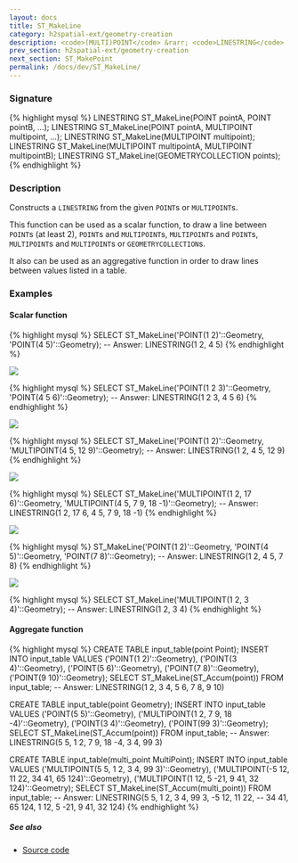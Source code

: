 ```yaml
---
layout: docs
title: ST_MakeLine
category: h2spatial-ext/geometry-creation
description: <code>(MULTI)POINT</code> &rarr; <code>LINESTRING</code>
prev_section: h2spatial-ext/geometry-creation
next_section: ST_MakePoint
permalink: /docs/dev/ST_MakeLine/
---
```


### Signature

{% highlight mysql %}
LINESTRING ST_MakeLine(POINT pointA, POINT pointB, ...);
LINESTRING ST_MakeLine(POINT pointA, MULTIPOINT multipoint, ...);
LINESTRING ST_MakeLine(MULTIPOINT multipoint);
LINESTRING ST_MakeLine(MULTIPOINT multipointA, MULTIPOINT multipointB);
LINESTRING ST_MakeLine(GEOMETRYCOLLECTION points);
{% endhighlight %}

### Description

Constructs a `LINESTRING` from the given `POINT`s or `MULTIPOINT`s.

This function can be used as a scalar function, to draw a line between `POINT`s (at least 2), `POINT`s and `MULTIPOINT`s, `MULTIPOINT`s and `POINT`s, `MULTIPOINT`s and `MULTIPOINT`s or `GEOMETRYCOLLECTION`s.

It also can be used as an aggregative function in order to draw lines between values listed in a table. 

### Examples

#### Scalar function
{% highlight mysql %}
SELECT ST_MakeLine('POINT(1 2)'::Geometry, 'POINT(4 5)'::Geometry);
-- Answer:     LINESTRING(1 2, 4 5)
{% endhighlight %}

<img class="displayed" src="../ST_MakeLine_1.png"/>

{% highlight mysql %}
SELECT ST_MakeLine('POINT(1 2 3)'::Geometry, 'POINT(4 5 6)'::Geometry);
-- Answer:     LINESTRING(1 2 3, 4 5 6)
{% endhighlight %}

<img class="displayed" src="../ST_MakeLine_2.png"/>

{% highlight mysql %}
SELECT ST_MakeLine('POINT(1 2)'::Geometry, 'MULTIPOINT(4 5, 12 9)'::Geometry);
-- Answer:     LINESTRING(1 2, 4 5, 12 9)
{% endhighlight %}

<img class="displayed" src="../ST_MakeLine_3.png"/>

{% highlight mysql %}
SELECT ST_MakeLine('MULTIPOINT(1 2, 17 6)'::Geometry, 'MULTIPOINT(4 5, 7 9, 18 -1)'::Geometry);
-- Answer:     LINESTRING(1 2, 17 6, 4 5, 7 9, 18 -1)
{% endhighlight %}

<img class="displayed" src="../ST_MakeLine_4.png"/>

{% highlight mysql %}
ST_MakeLine('POINT(1 2)'::Geometry, 'POINT(4 5)'::Geometry, 'POINT(7 8)'::Geometry);
-- Answer:     LINESTRING(1 2, 4 5, 7 8)
{% endhighlight %}

<img class="displayed" src="../ST_MakeLine_5.png"/>

{% highlight mysql %}
SELECT ST_MakeLine('MULTIPOINT(1 2, 3 4)'::Geometry);
-- Answer:     LINESTRING(1 2, 3 4)
{% endhighlight %}


#### Aggregate function
{% highlight mysql %}
CREATE TABLE input_table(point Point);
INSERT INTO input_table VALUES
     ('POINT(1 2)'::Geometry),
     ('POINT(3 4)'::Geometry),
     ('POINT(5 6)'::Geometry),
     ('POINT(7 8)'::Geometry),
     ('POINT(9 10)'::Geometry);
SELECT ST_MakeLine(ST_Accum(point)) FROM input_table;
-- Answer:     LINESTRING(1 2, 3 4, 5 6, 7 8, 9 10)

CREATE TABLE input_table(point Geometry);
INSERT INTO input_table VALUES
     ('POINT(5 5)'::Geometry),
     ('MULTIPOINT(1 2, 7 9, 18 -4)'::Geometry),
     ('POINT(3 4)'::Geometry),
     ('POINT(99 3)'::Geometry);
SELECT ST_MakeLine(ST_Accum(point)) FROM input_table;
-- Answer:     LINESTRING(5 5, 1 2, 7 9, 18 -4, 3 4, 99 3)

CREATE TABLE input_table(multi_point MultiPoint);
INSERT INTO input_table VALUES
     ('MULTIPOINT(5 5, 1 2, 3 4, 99 3)'::Geometry),
     ('MULTIPOINT(-5 12, 11 22, 34 41, 65 124)'::Geometry),
     ('MULTIPOINT(1 12, 5 -21, 9 41, 32 124)'::Geometry);
SELECT ST_MakeLine(ST_Accum(multi_point)) FROM input_table;
-- Answer:     LINESTRING(5 5, 1 2, 3 4, 99 3, -5 12, 11 22,
--             34 41, 65 124, 1 12, 5 -21, 9 41, 32 124)
{% endhighlight %}

##### See also

* <a href="https://github.com/irstv/H2GIS/blob/master/h2spatial-ext/src/main/java/org/h2gis/h2spatialext/function/spatial/create/ST_MakeLine.java" target="_blank">Source code</a>
